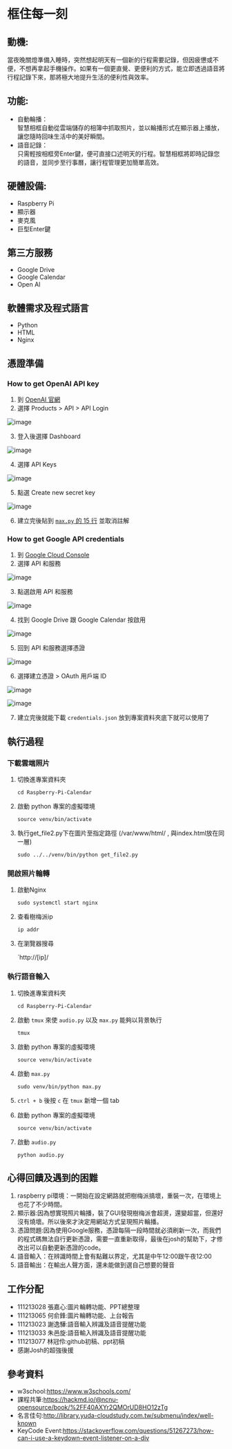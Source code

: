 # 框住每一刻
## 動機:
當夜晚關燈準備入睡時，突然想起明天有一個新的行程需要記錄，但因疲憊或不便，不想再拿起手機操作。如果有一個更直覺、更便利的方式，能立即透過語音將行程記錄下來，那將極大地提升生活的便利性與效率。
## 功能:
- 自動輪播：<br>
智慧相框自動從雲端儲存的相簿中抓取照片，並以輪播形式在顯示器上播放，讓您隨時回味生活中的美好瞬間。
- 語音記錄：<br>
只需輕按相框旁Enter鍵，便可直接口述明天的行程。智慧相框將即時記錄您的語音，並同步至行事曆，讓行程管理更加簡單高效。
## 硬體設備:
- Raspberry Pi
- 顯示器
- 麥克風
- 巨型Enter鍵
## 第三方服務
- Google Drive
- Google Calendar
- Open AI
## 軟體需求及程式語言
- Python
- HTML
- Nginx
## 憑證準備
### How to get OpenAI API key
1. 到 [OpenAI 官網](https://openai.com/)
2. 選擇 Products > API > API Login

![image](https://hackmd.io/_uploads/SJtxLMlUyg.png)

3. 登入後選擇 Dashboard

![image](https://hackmd.io/_uploads/HkdO8zgIkg.png)

4. 選擇 API Keys

![image](https://hackmd.io/_uploads/B1L0LMe8yl.png)

5. 點選 Create new secret key

![image](https://hackmd.io/_uploads/rJmlDzeLye.png)

6. 建立完後貼到 [`max.py` 的 15 行](https://github.com/zxcvcindy/Raspberry-Pi-Calendar/blob/main/max.py#L15) 並取消註解

### How to get Google API credentials

1. 到 [Google Cloud Console](https://console.cloud.google.com/welcome)
2. 選擇 API 和服務

![image](https://hackmd.io/_uploads/B1ltwMlIyx.png)

3. 點選啟用 API 和服務

![image](https://hackmd.io/_uploads/SkgjDfgIkx.png)

4. 找到 Google Drive 跟 Google Calendar 按啟用

![image](https://hackmd.io/_uploads/rJ80vGxIye.png)

5. 回到 API 和服務選擇憑證

![image](https://hackmd.io/_uploads/S1qguMg8Jg.png)

6. 選擇建立憑證 > OAuth 用戶端 ID

![image](https://hackmd.io/_uploads/S1O7_Me8ke.png)

![image](https://hackmd.io/_uploads/B1NrdGeUyx.png)

7. 建立完後就能下載 `credentials.json` 放到專案資料夾底下就可以使用了
## 執行過程
### 下載雲端照片
1. 切換進專案資料夾

    `cd Raspberry-Pi-Calendar`

2. 啟動 python 專案的虛擬環境

    `source venv/bin/activate`

3. 執行get_file2.py下在圖片至指定路徑
   (/var/www/html/ , 與index.html放在同一層)

    `sudo ../../venv/bin/python get_file2.py`

### 開啟照片輪轉
1. 啟動Nginx

   `sudo systemctl start nginx`

2. 查看樹梅派ip

   `ip addr`

3. 在瀏覽器搜尋

   `http://[ip]/

### 執行語音輸入
1. 切換進專案資料夾

     `cd Raspberry-Pi-Calendar`

2. 啟動 `tmux` 來使 `audio.py` 以及 `max.py` 能夠以背景執行

    `tmux`

3. 啟動 python 專案的虛擬環境

    `source venv/bin/activate`

4. 啟動 `max.py`

    `sudo venv/bin/python max.py`

5. `ctrl + b` 後按 `c` 在 `tmux` 新增一個 tab

6. 啟動 python 專案的虛擬環境

    `source venv/bin/activate`

7. 啟動 `audio.py`

    `python audio.py`

## 心得回饋及遇到的困難
1. raspberry pi環境：一開始在設定網路就把樹梅派搞壞，重裝一次，在環境上也花了不少時間。
2. 顯示器:因為想實現照片輪播，裝了GUI發現樹梅派會超燙，還變超當，但還好沒有燒壞。所以後來才決定用網站方式呈現照片輪播。
3. 憑證問題:因為使用Google服務，憑證每隔一段時間就必須刷新一次，而我們的程式碼無法自行更新憑證，需要一直重新取得，最後在josh的幫助下，才修改出可以自動更新憑證的code。
4. 語音輸入：在辨識時間上會有點難以界定，尤其是中午12:00跟午夜12:00
5. 語音輸出：在輸出人聲方面，還未能做到選自己想要的聲音
## 工作分配
- 111213028 張嘉心:圖片輪轉功能、PPT總整理
- 111213065 何俞鋒:圖片輪轉功能、上台報告
- 111213023 謝逸驊:語音輸入辨識及語音提醒功能
- 111213033 朱邑旋:語音輸入辨識及語音提醒功能
- 111213077 林冠伶:github初稿、ppt初稿
- 感謝Josh的超強後援
## 參考資料
- w3school:https://www.w3schools.com/
- 課程共筆:https://hackmd.io/@ncnu-opensource/book/%2FF40AXYr2QMOrUD8HO12zTg
- 名言佳句:http://library.yuda-cloudstudy.com.tw/submenu/index/well-known
- KeyCode Event:https://stackoverflow.com/questions/51267273/how-can-i-use-a-keydown-event-listener-on-a-div
